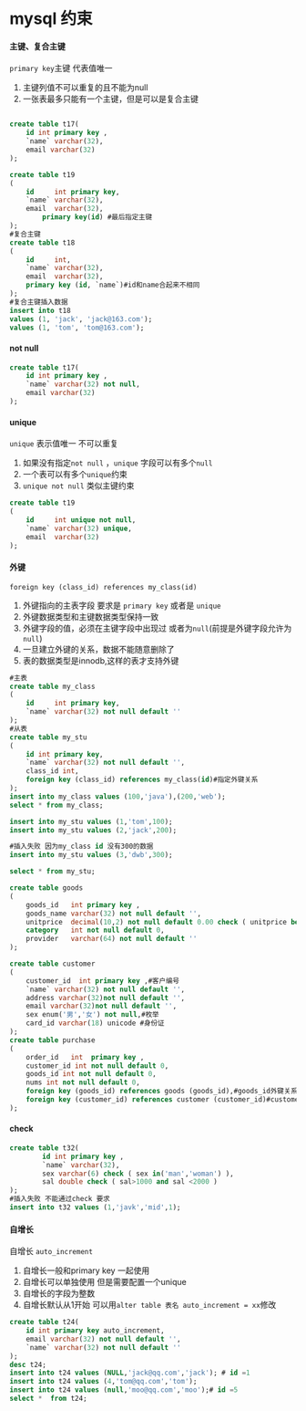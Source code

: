 # mysql 约束

#### 主键、复合主键

`primary key`主键 代表值唯一

1. 主键列值不可以重复的且不能为null
2. 一张表最多只能有一个主键，但是可以是复合主键
```sql

create table t17(
    id int primary key ,
    `name` varchar(32),
    email varchar(32)
);

create table t19
(
    id     int primary key,
    `name` varchar(32),
    email  varchar(32),
        primary key(id) #最后指定主键
);
#复合主键
create table t18
(
    id     int,
    `name` varchar(32),
    email  varchar(32),
    primary key (id, `name`)#id和name合起来不相同
);
#复合主键插入数据
insert into t18
values (1, 'jack', 'jack@163.com');
values (1, 'tom', 'tom@163.com');
```
#### not null

```sql
create table t17(
    id int primary key ,
    `name` varchar(32) not null,
    email varchar(32)
);
```

#### unique

`unique` 表示值唯一 不可以重复
1. 如果没有指定`not null` ，`unique` 字段可以有多个`null`
2. 一个表可以有多个`unique`约束
3. `unique not null` 类似主键约束
```sql
create table t19
(
    id     int unique not null,
    `name` varchar(32) unique,
    email  varchar(32)
);
```
#### 外键

`foreign key (class_id) references my_class(id)`
1. 外键指向的主表字段 要求是 `primary key` 或者是 `unique`
2. 外键数据类型和主键数据类型保持一致
3. 外键字段的值，必须在主键字段中出现过 或者为`null`(前提是外键字段允许为`null`)
4. 一旦建立外键的关系，数据不能随意删除了
5. 表的数据类型是innodb,这样的表才支持外键
```sql
#主表
create table my_class
(
    id     int primary key,
    `name` varchar(32) not null default ''
);
#从表
create table my_stu
(
    id int primary key,
    `name` varchar(32) not null default '',
    class_id int,
    foreign key (class_id) references my_class(id)#指定外键关系
);
insert into my_class values (100,'java'),(200,'web');
select * from my_class;

insert into my_stu values (1,'tom',100);
insert into my_stu values (2,'jack',200);

#插入失败 因为my_class id 没有300的数据
insert into my_stu values (3,'dwb',300);

select * from my_stu;

create table goods
(
    goods_id   int primary key ,
    goods_name varchar(32) not null default '',
    unitprice  decimal(10,2) not null default 0.00 check ( unitprice between 0 and 999.99),
    category   int not null default 0,
    provider   varchar(64) not null default ''
);

create table customer
(
    customer_id  int primary key ,#客户编号
    `name` varchar(32) not null default '',
    address varchar(32)not null default '',
    email varchar(32)not null default '',
    sex enum('男','女') not null,#枚举
    card_id varchar(18) unicode #身份证
);
create table purchase
(
    order_id   int  primary key ,
    customer_id int not null default 0,
    goods_id int not null default 0,
    nums int not null default 0,
    foreign key (goods_id) references goods (goods_id),#goods_id外键关系
    foreign key (customer_id) references customer (customer_id)#customer_id外键关系
);
```

#### check

```sql
create table t32(
        id int primary key ,
        `name` varchar(32),
        sex varchar(6) check ( sex in('man','woman') ),
        sal double check ( sal>1000 and sal <2000 )
);
#插入失败 不能通过check 要求
insert into t32 values (1,'javk','mid',1);
```
#### 自增长

自增长 `auto_increment`
1. 自增长一般和primary key 一起使用
2. 自增长可以单独使用 但是需要配置一个unique
3. 自增长的字段为整数
4. 自增长默认从1开始 可以用`alter table 表名 auto_increment = xx`修改
```sql
create table t24(
    id int primary key auto_increment,
    email varchar(32) not null default '',
    `name` varchar(32) not null default ''
);
desc t24;
insert into t24 values (NULL,'jack@qq.com','jack'); # id =1
insert into t24 values (4,'tom@qq.com','tom');
insert into t24 values (null,'moo@qq.com','moo');# id =5
select *  from t24;
```